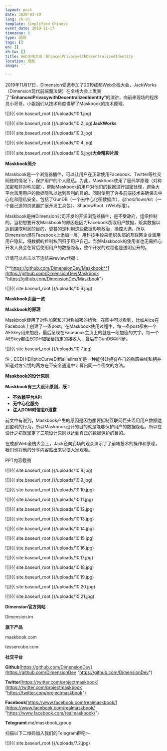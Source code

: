 ```yaml
---
layout: post
date: 2020-03-10
lang: zh-cn
template: Simplified Chinese
event_date: 2019-11-17
timezone: 8
type: 回顾
tags: []
en: []
zh-tw: []
title: Web全栈大会：EhancedPrivacywithDecentralizedIdentity
location: 成都
image: ''

---
```

2019年11月17日，Dimension受邀参加了2019成都Web全栈大会，JackWorks（Dimension现代前端魔法使）在全栈大会上发表了“**EnhancedPrivacywithDecentralizedIdentity**”的演讲，向前来现场的程序员小哥哥，小姐姐们从技术角度讲解了Maskbook的技术原理。

![]({{ site.baseurl_root }}/uploads/10.1.jpg)

![]({{ site.baseurl_root }}/uploads/10.2.jpg)**JackWorks**

![]({{ site.baseurl_root }}/uploads/10.3.jpg)

![]({{ site.baseurl_root }}/uploads/10.4.jpg)

![]({{ site.baseurl_root }}/uploads/10.5.jpg)**大会精彩片段**

**Maskbook简介**

Maskbook是一个浏览器插件，可以让用户在正常使用Facebook、Twitter等社交网络的情况下，保护用户的个人隐私。为此，Maskbook使用了密码学原理（对称加密和非对称加密），帮助Maskbook的用户对他们的数据进行加密处理，避免大平台滥用用户的数据隐私以达到盈利的目的。同时使用了许多前端技术来确保去中心化和隐私安全，包括了GunDB（一个去中心化图数据库），@holoflows/kit（一个自己造的浏览器扩展开发工具包）、ShadowRoot（Web标准）。

Maskbook是由Dimension公司开发的开源浏览器插件，是不受政府，组织控制的。当初想要开发Maskbook的原因是因为Facebook窃取用户数据，贩卖数据以达到谋取利润的目的，更甚的是利用这些数据影响政治，操控大选。所以Dimension想在Facebook上添加一层，用科技手段来组织头部的互联网企业滥用用户隐私，将数据的控制权回归于用户自己。当然Maskbook的使用者也无需担心开发人员会在背后使用用户的数据隐私，整个开发的过程也是透明公开的。

详情可以点击以下连结来review代码：

[**https://github.com/DimensionDev/Maskbook**](https://github.com/DimensionDev/Maskbook "https://github.com/DimensionDev/Maskbook")

![]({{ site.baseurl_root }}/uploads/10.6.jpg)

**Maskbook页面一览**

**Maskbook的原理**

Maskbook使用了对称加密和非对称加密的组合。在图中可以看到，比如Alice在Facebook上创建了一条post，在Maskbook使用过程中，每一条post都由一个AESkey用来加密，最后呈现在Facebook主页上的就是一段加密的文字。每一个AESkey都由ECDH加密给指定的接收人，最后在GunDB中同步。

![]({{ site.baseurl_root }}/uploads/10.7.jpg)

注：ECDH(EllipticCurveDiffieHellman)是一种能够让拥有各自的椭圆曲线私钥并知道对方公钥的两方在不安全通道中计算出同一个密文的方法。

**Maskbook的设计原则**

**Maskbook有三大设计原则，既：**

* **不依赖平台API**
* **无中心化服务**
* **注入DOM时信息0泄露**

前文中有说到，Maskbook产生的原因是因为想要抵制互联网巨头滥用用户数据达到盈利的行为，所以Maskbook设计的目的就是能够保护用户的数据隐私。所以在设计之初就坚定了三项设计原则以达到真正的数据保护的目的。

在成都Web全栈大会上，Jack还向到场的观众演示了了前端技术的操作和原理，我们也将他的分享内容贴出来以便大家观看。

PPT内容截图

![]({{ site.baseurl_root }}/uploads/10.8.jpg)

![]({{ site.baseurl_root }}/uploads/10.9.jpg)

![]({{ site.baseurl_root }}/uploads/10.10.jpg)

![]({{ site.baseurl_root }}/uploads/10.11.jpg)

![]({{ site.baseurl_root }}/uploads/10.12.jpg)

![]({{ site.baseurl_root }}/uploads/10.13.jpg)

![]({{ site.baseurl_root }}/uploads/10.14.jpg)

![]({{ site.baseurl_root }}/uploads/10.15.jpg)

![]({{ site.baseurl_root }}/uploads/10.16.jpg)

![]({{ site.baseurl_root }}/uploads/10,17.jpg)

![]({{ site.baseurl_root }}/uploads/10.18.jpg)

![]({{ site.baseurl_root }}/uploads/10.19.jpg)

![]({{ site.baseurl_root }}/uploads/10.20.jpg)

![]({{ site.baseurl_root }}/uploads/10.21.jpg)

**Dimension官方网站**

Dimension.im

**旗下产品**

maskbook.com

tessercube.com

**社交平台**

**Github**[https://github.com/DimensionDev](https://github.com/DimensionDev "https://github.com/DimensionDev")

**Twitter**[https://twitter.com/projectmaskbook](https://twitter.com/projectmaskbook "https://twitter.com/projectmaskbook")

**Facebook**[https://www.facebook.com/realmaskbook/](https://www.facebook.com/realmaskbook/ "https://www.facebook.com/realmaskbook/")

**Telegramt**.me/maskbook_group

扫描以下二维码加入我们的Telegram群吧～

![]({{ site.baseurl_root }}/uploads/7.2.jpg)